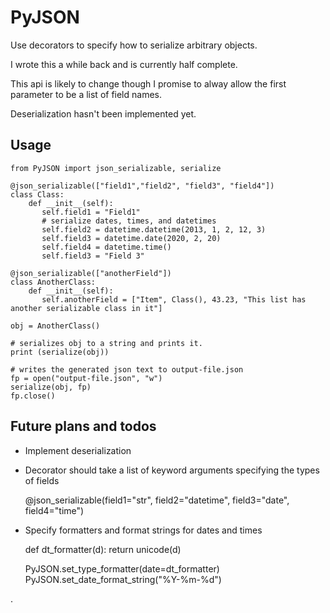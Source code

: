 # PyJSON #

Use decorators to specify how to serialize arbitrary objects.

I wrote this a while back and is currently half complete.

This api is likely to change though I promise to alway allow the first parameter to
be a list of field names.

Deserialization hasn't been implemented yet.

## Usage ##

	from PyJSON import json_serializable, serialize

	@json_serializable(["field1","field2", "field3", "field4"])
	class Class:
		def __init__(self):
		   self.field1 = "Field1"
		   # serialize dates, times, and datetimes
		   self.field2 = datetime.datetime(2013, 1, 2, 12, 3)
		   self.field3 = datetime.date(2020, 2, 20)
		   self.field4 = datetime.time()
		   self.field3 = "Field 3"

	@json_serializable(["anotherField"])
	class AnotherClass:
		def __init__(self):
		   self.anotherField = ["Item", Class(), 43.23, "This list has another serializable class in it"]

	obj = AnotherClass()

	# serializes obj to a string and prints it.
	print (serialize(obj))

	# writes the generated json text to output-file.json
	fp = open("output-file.json", "w")
	serialize(obj, fp)
	fp.close()

## Future plans and todos ##

* Implement deserialization
* Decorator should take a list of keyword arguments specifying the types of fields

    @json_serializable(field1="str", field2="datetime", field3="date", field4="time")

* Specify formatters and format strings for dates and times

    def dt_formatter(d):
    	return unicode(d)

    PyJSON.set_type_formatter(date=dt_formatter)
    PyJSON.set_date_format_string("%Y-%m-%d")

.
